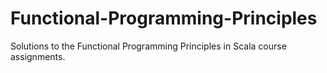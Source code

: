 # Functional-Programming-Principles
Solutions to the Functional Programming Principles in Scala course assignments.
